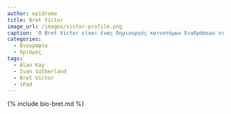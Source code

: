 ```yaml
---
author: epidrome
title: Bret Victor
image_url: /images/victor-profile.png
caption: 'O Bret Victor είναι ένας δημιουργός καινοτόμων διαδράσεων οι οποίες δεν βασίζονται στα παραδοσιακά επιτραπέζια και κινητά συστήματα, τα οποία βοήθησε να σχεδιαστούν όταν δούλευε στην Apple.'
categories:
  - Βιογραφία 
  - Ορισμός 
tags:
  - Alan Kay
  - Ivan Sutherland
  - Bret Victor
  - iPad
---
```


{% include bio-bret.md %}

